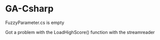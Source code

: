 # GA-Csharp

FuzzyParameter.cs is empty

Got a problem with the LoadHighScore() function with the streamreader

